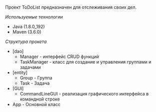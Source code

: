 Проект ToDoList предназначен для отслеживания своих дел.

*Используемые технологии* 
* Java (1.8.0_192)
* Maven (3.6.0)

*Структура прокета*
* [dao]
  * Manager - интерфейс CRUD функций
  * TaskManager - класс для создание и управления группами и задачами
* [entity]
  * Group - Группа
  * Task - Задача
* [GUI]
  * CommandLineGUI - реализация графического интерфейса в командной строке
* App - Основной класс 